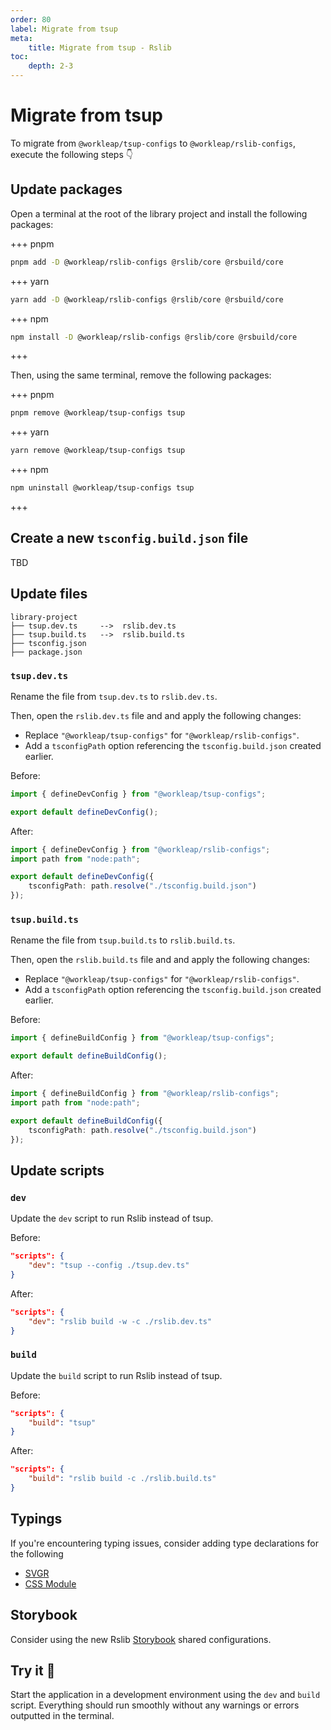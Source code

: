 ```yaml
---
order: 80
label: Migrate from tsup
meta:
    title: Migrate from tsup - Rslib
toc:
    depth: 2-3
---
```


# Migrate from tsup

To migrate from `@workleap/tsup-configs` to `@workleap/rslib-configs`, execute the following steps 👇

## Update packages

Open a terminal at the root of the library project and install the following packages:

+++ pnpm
```bash
pnpm add -D @workleap/rslib-configs @rslib/core @rsbuild/core
```
+++ yarn
```bash
yarn add -D @workleap/rslib-configs @rslib/core @rsbuild/core
```
+++ npm
```bash
npm install -D @workleap/rslib-configs @rslib/core @rsbuild/core
```
+++

Then, using the same terminal, remove the following packages:

+++ pnpm
```bash
pnpm remove @workleap/tsup-configs tsup
```
+++ yarn
```bash
yarn remove @workleap/tsup-configs tsup
```
+++ npm
```bash
npm uninstall @workleap/tsup-configs tsup
```
+++

## Create a new `tsconfig.build.json` file

TBD

## Update files

```
library-project
├── tsup.dev.ts     -->  rslib.dev.ts
├── tsup.build.ts   -->  rslib.build.ts
├── tsconfig.json
├── package.json
```

### `tsup.dev.ts`

Rename the file from `tsup.dev.ts` to `rslib.dev.ts`.

Then, open the `rslib.dev.ts` file and and apply the following changes:

- Replace `"@workleap/tsup-configs"` for `"@workleap/rslib-configs"`.
- Add a `tsconfigPath` option referencing the `tsconfig.build.json` created earlier.

Before:

```ts tsup.dev.ts
import { defineDevConfig } from "@workleap/tsup-configs";

export default defineDevConfig();
```

After:

```ts rslib.dev.ts
import { defineDevConfig } from "@workleap/rslib-configs";
import path from "node:path";

export default defineDevConfig({
    tsconfigPath: path.resolve("./tsconfig.build.json")
});
```

### `tsup.build.ts`

Rename the file from `tsup.build.ts` to `rslib.build.ts`.

Then, open the `rslib.build.ts` file and and apply the following changes:

- Replace `"@workleap/tsup-configs"` for `"@workleap/rslib-configs"`.
- Add a `tsconfigPath` option referencing the `tsconfig.build.json` created earlier.

Before:

```ts tsup.build.ts
import { defineBuildConfig } from "@workleap/tsup-configs";

export default defineBuildConfig();
```

After:

```ts rslib.build.ts
import { defineBuildConfig } from "@workleap/rslib-configs";
import path from "node:path";

export default defineBuildConfig({
    tsconfigPath: path.resolve("./tsconfig.build.json")
});
```

## Update scripts

### `dev`

Update the `dev` script to run Rslib instead of tsup.

Before:

```json package.json
"scripts": {
    "dev": "tsup --config ./tsup.dev.ts"
}
```

After:

```json package.json
"scripts": {
    "dev": "rslib build -w -c ./rslib.dev.ts"
}
```

### `build`

Update the `build` script to run Rslib instead of tsup.

Before:

```json package.json
"scripts": {
    "build": "tsup"
}
```

After:

```json package.json
"scripts": {
    "build": "rslib build -c ./rslib.build.ts"
}
```

## Typings

If you're encountering typing issues, consider adding type declarations for the following

- [SVGR](./configure-dev.md#typings)
- [CSS Module](./configure-dev.md#css-modules-typings)

## Storybook

Consider using the new Rslib [Storybook](./configure-storybook.md) shared configurations.

## Try it :rocket:

Start the application in a development environment using the `dev` and `build` script. Everything should run smoothly without any warnings or errors outputted in the terminal.


